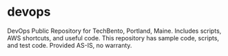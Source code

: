 # devops
DevOps Public Repository for TechBento, Portland, Maine.  Includes scripts, AWS shortcuts, and useful code. 
This repository has sample code, scripts, and test code. Provided AS-IS, no warranty. 